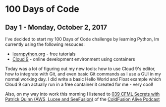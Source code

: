 # 100 Days of Code
## Day 1 - Monday, October 2, 2017
I've decided to start my 100 Days of Code challenge by learning Python, Im currently using the following resouces:
* [learnpython.org](https://www.learnpython.org/) - free tutorials
* [Cloud 9](https://c9.io/) - online development environment using containers

Today was a lot of figuring out my new tools: how to use Cloud 9's editor, how to integrate with Git,
and even basic Git commands as I use a GUI in my normal working day. 
I did write a basic Hello World and Float example which Cloud 9 can actually run in a free container it created for me - very cool!

Also, on my way into work this morning I listened to [039 CFML Secrets with Patrick Quinn (AWS, Lucee and SeeFusion)](http://teratech.com/cfml-secrets-with-patrick-quinn-aws-lucee-and-seefusion/) of the [ColdFusion Alive Podcast](http://teratech.com/podcast)
